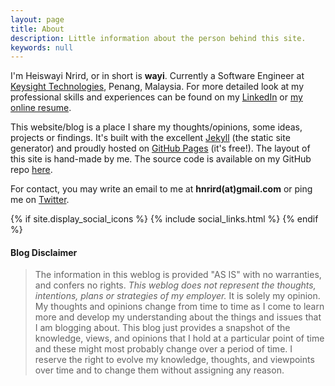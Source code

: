 ```yaml
---
layout: page
title: About
description: Little information about the person behind this site.
keywords: null
---
```


I'm Heiswayi Nrird, or in short is **wayi**. Currently a Software Engineer at [Keysight Technologies](http://www.keysight.com), Penang, Malaysia. For more detailed look at my professional skills and experiences can be found on my [LinkedIn](https://my.linkedin.com/in/nrird) or [my online resume](http://heiswayi.github.io/resume).

This website/blog is a place I share my thoughts/opinions, some ideas, projects or findings. It's built with the excellent [Jekyll](http://jekyllrb.com) (the static site generator) and proudly hosted on [GitHub Pages](https://pages.github.com/) (it's free!). The layout of this site is hand-made by me. The source code is available on my GitHub repo [here](http://github.com/heiswayi/heiswayi.github.io).

For contact, you may write an email to me at **hnrird(at)gmail.com** or ping me on [Twitter](https://twitter.com/HeiswayiNrird).

{% if site.display_social_icons %}
  {% include social_links.html %}
{% endif %}

#### Blog Disclaimer

> The information in this weblog is provided "AS IS" with no warranties, and confers no rights. *This weblog does not represent the thoughts, intentions, plans or strategies of my employer.* It is solely my opinion. My thoughts and opinions change from time to time as I come to learn more and develop my understanding about the things and issues that I am blogging about. This blog just provides a snapshot of the knowledge, views, and opinions that I hold at a particular point of time and these might most probably change over a period of time. I reserve the right to evolve my knowledge, thoughts, and viewpoints over time and to change them without assigning any reason.
